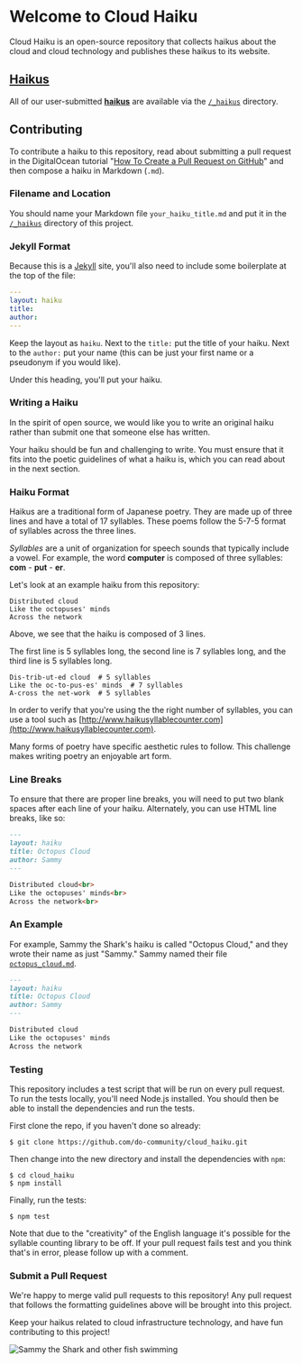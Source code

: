 # Welcome to Cloud Haiku

Cloud Haiku is an open-source repository that collects haikus about the cloud and cloud technology and publishes these haikus to its website.

## [Haikus](https://do-community.github.io/cloud_haiku/haikus/)

All of our user-submitted **[haikus](https://do-community.github.io/cloud_haiku/haikus/)** are available via the [`/_haikus`](https://github.com/do-community/cloud_haiku/tree/master/_haikus) directory.

## Contributing

To contribute a haiku to this repository, read about submitting a pull request in the DigitalOcean tutorial "[How To Create a Pull Request on GitHub](https://www.digitalocean.com/community/tutorials/how-to-create-a-pull-request-on-github)" and then compose a haiku in Markdown (`.md`).

### Filename and Location

You should name your Markdown file `your_haiku_title.md` and put it in the [`/_haikus`](https://github.com/do-community/cloud_haiku/tree/master/_haikus) directory of this project.

### Jekyll Format

Because this is a [Jekyll](https://jekyllrb.com/) site, you'll also need to include some boilerplate at the top of the file:

```yaml
---
layout: haiku
title:
author:
---
```

Keep the layout as `haiku`. Next to the `title:` put the title of your haiku. Next to the `author:` put your name (this can be just your first name or a pseudonym if you would like).

Under this heading, you'll put your haiku.

### Writing a Haiku

In the spirit of open source, we would like you to write an original haiku rather than submit one that someone else has written.

Your haiku should be fun and challenging to write. You must ensure that it fits into the poetic guidelines of what a haiku is, which you can read about in the next section.

### Haiku Format

Haikus are a traditional form of Japanese poetry. They are made up of three lines and have a total of 17 syllables. These poems follow the 5-7-5 format of syllables across the three lines.

*Syllables* are a unit of organization for speech sounds that typically include a vowel. For example, the word **computer** is composed of three syllables: **com** - **put** - **er**.

Let's look at an example haiku from this repository:

```
Distributed cloud  
Like the octopuses' minds  
Across the network  
```

Above, we see that the haiku is composed of 3 lines.

The first line is 5 syllables long, the second line is 7 syllables long, and the third line is 5 syllables long.

```
Dis-trib-ut-ed cloud  # 5 syllables  
Like the oc-to-pus-es' minds  # 7 syllables  
A-cross the net-work  # 5 syllables  
```

In order to verify that you're using the the right number of syllables, you can use a tool such as [http://www.haikusyllablecounter.com](http://www.haikusyllablecounter.com).

Many forms of poetry have specific aesthetic rules to follow. This challenge makes writing poetry an enjoyable art form.

### Line Breaks

To ensure that there are proper line breaks, you will need to put two blank spaces after each line of your haiku. Alternately, you can use HTML line breaks, like so:

```markdown
---
layout: haiku
title: Octopus Cloud
author: Sammy
---

Distributed cloud<br>
Like the octopuses' minds<br>
Across the network<br>
```

### An Example

For example, Sammy the Shark's haiku is called "Octopus Cloud," and they wrote their name as just "Sammy." Sammy named their file [`octopus_cloud.md`](https://github.com/do-community/cloud_haiku/blob/master/_haikus/octopus_cloud.md).

```markdown
---
layout: haiku
title: Octopus Cloud
author: Sammy
---

Distributed cloud  
Like the octopuses' minds  
Across the network  
```

### Testing

This repository includes a test script that will be run on every pull request. To run the tests locally, you'll need Node.js installed. You should then be able to install the dependencies and run the tests.

First clone the repo, if you haven't done so already:

```shell
$ git clone https://github.com/do-community/cloud_haiku.git
```

Then change into the new directory and install the dependencies with `npm`:

```shell
$ cd cloud_haiku
$ npm install
```

Finally, run the tests:

```shell
$ npm test
```

Note that due to the "creativity" of the English language it's possible for the syllable counting library to be off. If your pull request fails test and you think that's in error, please follow up with a comment.

### Submit a Pull Request

We're happy to merge valid pull requests to this repository! Any pull request that follows the formatting guidelines above will be brought into this project.

Keep your haikus related to cloud infrastructure technology, and have fun contributing to this project!

![Sammy the Shark and other fish swimming](https://do-community.github.io/cloud_haiku/assets/swim.png)
